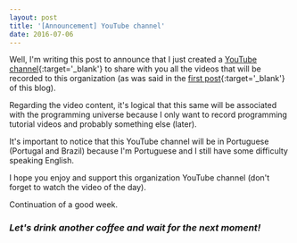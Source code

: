 ```yaml
---
layout: post
title: '[Announcement] YouTube channel'
date: 2016-07-06
---
```


Well, I'm writing this post to announce that I just created a [YouTube channel](https://www.youtube.com/c/CaffeineAlgorithm){:target='_blank'} to share with you all the videos that will be recorded to this organization (as was said in the [first post](http://caffeinealgorithm.com/introduction){:target='_blank'} of this blog).

Regarding the video content, it's logical that this same will be associated with the programming universe because I only want to record programming tutorial videos and probably something else (later).

It's important to notice that this YouTube channel will be in Portuguese (Portugal and Brazil) because I'm Portuguese and I still have some difficulty speaking English.

I hope you enjoy and support this organization YouTube channel (don't forget to watch the video of the day).

Continuation of a good week.

### *Let's drink another coffee and wait for the next moment!*